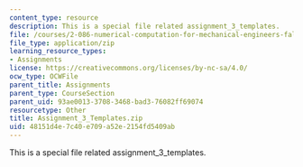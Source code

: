```yaml
---
content_type: resource
description: This is a special file related assignment_3_templates.
file: /courses/2-086-numerical-computation-for-mechanical-engineers-fall-2014/48151d4e7c40e709a52e2154fd5409ab_Assignment_3_Templates.zip
file_type: application/zip
learning_resource_types:
- Assignments
license: https://creativecommons.org/licenses/by-nc-sa/4.0/
ocw_type: OCWFile
parent_title: Assignments
parent_type: CourseSection
parent_uid: 93ae0013-3708-3468-bad3-76082ff69074
resourcetype: Other
title: Assignment_3_Templates.zip
uid: 48151d4e-7c40-e709-a52e-2154fd5409ab
---
```

This is a special file related assignment_3_templates.
